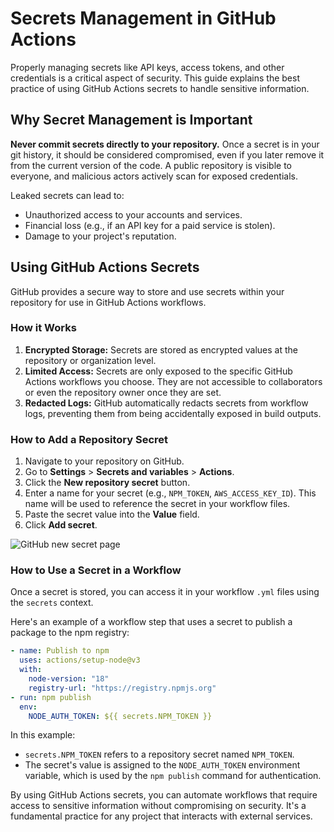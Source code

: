 # Secrets Management in GitHub Actions

Properly managing secrets like API keys, access tokens, and other credentials
is a critical aspect of security.
This guide explains the best practice of using GitHub Actions secrets to handle
sensitive information.

## Why Secret Management is Important

**Never commit secrets directly to your repository.**
Once a secret is in your git history, it should be considered compromised,
even if you later remove it from the current version of the code.
A public repository is visible to everyone, and malicious actors actively
scan for exposed credentials.

Leaked secrets can lead to:

- Unauthorized access to your accounts and services.
- Financial loss (e.g., if an API key for a paid service is stolen).
- Damage to your project's reputation.

## Using GitHub Actions Secrets

GitHub provides a secure way to store and use secrets within your repository
for use in GitHub Actions workflows.

### How it Works

1.  **Encrypted Storage:** Secrets are stored as encrypted values at the
    repository or organization level.
2.  **Limited Access:** Secrets are only exposed to the specific GitHub Actions
    workflows you choose.
    They are not accessible to collaborators or even the repository owner once
    they are set.
3.  **Redacted Logs:** GitHub automatically redacts secrets from workflow logs,
    preventing them from being accidentally exposed in build outputs.

### How to Add a Repository Secret

1.  Navigate to your repository on GitHub.
2.  Go to **Settings** > **Secrets and variables** > **Actions**.
3.  Click the **New repository secret** button.
4.  Enter a name for your secret (e.g., `NPM_TOKEN`, `AWS_ACCESS_KEY_ID`).
    This name will be used to reference the secret in your workflow files.
5.  Paste the secret value into the **Value** field.
6.  Click **Add secret**.

![GitHub new secret page](https://docs.github.com/assets/cb-57155/images/help/repository/actions-secrets-tab.png)

### How to Use a Secret in a Workflow

Once a secret is stored, you can access it in your workflow `.yml` files using
the `secrets` context.

Here's an example of a workflow step that uses a secret to publish a package
to the npm registry:

```yaml
- name: Publish to npm
  uses: actions/setup-node@v3
  with:
    node-version: "18"
    registry-url: "https://registry.npmjs.org"
- run: npm publish
  env:
    NODE_AUTH_TOKEN: ${{ secrets.NPM_TOKEN }}
```

In this example:

- `secrets.NPM_TOKEN` refers to a repository secret named `NPM_TOKEN`.
- The secret's value is assigned to the `NODE_AUTH_TOKEN` environment
  variable, which is used by the `npm publish` command for authentication.

By using GitHub Actions secrets, you can automate workflows that require access
to sensitive information without compromising on security.
It's a fundamental practice for any project that interacts with external
services.

